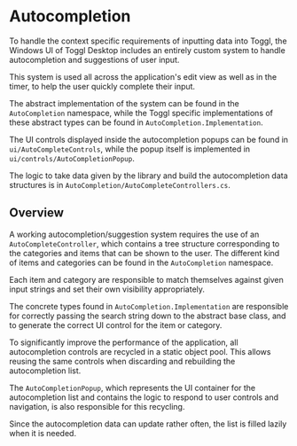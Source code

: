 
# Autocompletion

To handle the context specific requirements of inputting data into Toggl, the Windows UI of Toggl Desktop includes an entirely custom system to handle autocompletion and suggestions of user input.

This system is used all across the application's edit view as well as in the timer, to help the user quickly complete their input.

The abstract implementation of the system can be found in the `AutoCompletion` namespace, while the Toggl specific implementations of these abstract types can be found in `AutoCompletion.Implementation`.

The UI controls displayed inside the autocompletion popups can be found in `ui/AutoCompleteControls`, while the popup itself is implemented in `ui/controls/AutoCompletionPopup`.

The logic to take data given by the library and build the autocompletion data structures is in `AutoCompletion/AutoCompleteControllers.cs`.


## Overview

A working autocompletion/suggestion system requires the use of an `AutoCompleteController`, which contains a tree structure corresponding to the categories and items that can be shown to the user. The different kind of items and categories can be found in the `AutoCompletion` namespace.

Each item and category are responsible to match themselves against given input strings and set their own visibility appropriately.

The concrete types found in `AutoCompletion.Implementation` are responsible for correctly passing the search string down to the abstract base class, and to generate the correct UI control for the item or category.

To significantly improve the performance of the application, all autocompletion controls are recycled in a static object pool. This allows reusing the same controls when discarding and rebuilding the autocompletion list.

The `AutoCompletionPopup`, which represents the UI container for the autocompletion list and contains the logic to respond to user controls and navigation, is also responsible for this recycling.

Since the autocompletion data can update rather often, the list is filled lazily when it is needed.